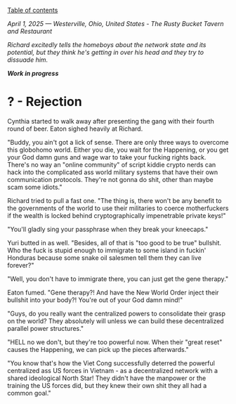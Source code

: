 [Table of contents](./README.md#table-of-contents)

*April 1, 2025 — Westerville, Ohio, United States - The Rusty Bucket Tavern and Restaurant*

*Richard excitedly tells the homeboys about the network state and its potential, but they think he's getting in over his head and they try to dissuade him.*

***Work in progress***

# ? - Rejection

Cynthia started to walk away after presenting the gang with their fourth round of beer. Eaton sighed heavily at Richard. 

"Buddy, you ain't got a lick of sense. There are only three ways to overcome this globohomo world. Either you die, you wait for the Happening, or you get your God damn guns and wage war to take your fucking rights back. There's no way an \"online community\" of script kiddie crypto nerds can hack into the complicated ass world military systems that have their own communication protocols. They're not gonna do shit, other than maybe scam some idiots."

Richard tried to pull a fast one. "The thing is, there won't be any benefit to the governments of the world to use their militaries to coerce motherfuckers if the wealth is locked behind cryptographically impenetrable private keys!"

"You'll gladly sing your passphrase when they break your kneecaps."

Yuri butted in as well. "Besides, all of that is \"too good to be true\" bullshit. Who the fuck is stupid enough to immigrate to some island in fuckin' Honduras because some snake oil salesmen tell them they can live forever?"  

"Well, you don't have to immigrate there, you can just get the gene therapy."

Eaton fumed. "Gene therapy?! And have the New World Order inject their bullshit into your body?! You're out of your God damn mind!"

"Guys, do you really want the centralized powers to consolidate their grasp on the world? They absolutely will unless we can build these decentralized parallel power structures."

"HELL no we don't, but they're too powerful now. When their \"great reset\" causes the Happening, we can pick up the pieces afterwards."

"You know that's how the Viet Cong successfully deterred the powerful centralized ass US forces in Vietnam - as a decentralized network with a shared ideological North Star! They didn't have the manpower or the training the US forces did, but they knew their own shit they all had a common goal."


